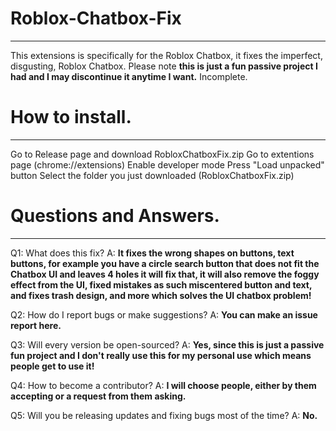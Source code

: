 # Roblox-Chatbox-Fix
-------
This extensions is specifically for the Roblox Chatbox, it fixes the imperfect, disgusting, Roblox Chatbox.
Please note **this is just a fun passive project I had and I may discontinue it anytime I want.**
Incomplete.

# How to install.
-------
Go to Release page and download RobloxChatboxFix.zip
Go to extentions page (chrome://extensions)
Enable developer mode
Press "Load unpacked" button
Select the folder you just downloaded (RobloxChatboxFix.zip)

# Questions and Answers.
-------
Q1: What does this fix?
A: **It fixes the wrong shapes on buttons, text buttons, for example you have a circle search button that does not fit the Chatbox UI and leaves 4 holes it will fix that, it will also remove the foggy effect from the UI, fixed mistakes as such miscentered button and text, and fixes trash design, and more which solves the UI chatbox problem!**

Q2: How do I report bugs or make suggestions?
A: **You can make an issue report here.**

Q3: Will every version be open-sourced?
A: **Yes, since this is just a passive fun project and I don't really use this for my personal use which means people get to use it!**

Q4: How to become a contributor?
A: **I will choose people, either by them accepting or a request from them asking.**

Q5: Will you be releasing updates and fixing bugs most of the time?
A: **No.**
